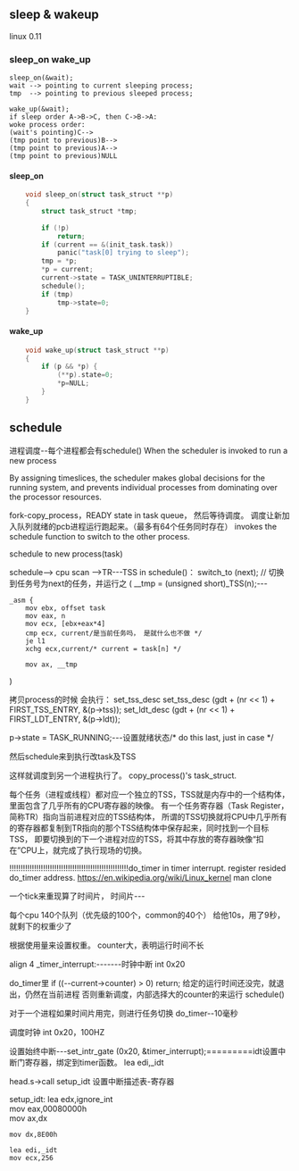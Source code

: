 ## sleep & wakeup
linux 0.11  
###  sleep_on wake_up  
```  
sleep_on(&wait);
wait --> pointing to current sleeping process;
tmp  --> pointing to previous sleeped process;

wake_up(&wait); 
if sleep order A->B->C, then C->B->A:
woke process order: 
(wait's pointing)C-->
(tmp point to previous)B-->
(tmp point to previous)A-->
(tmp point to previous)NULL
```  
#### sleep_on  
```c  
    void sleep_on(struct task_struct **p)  
    {  
        struct task_struct *tmp;  
      
        if (!p)  
            return;  
        if (current == &(init_task.task))  
            panic("task[0] trying to sleep");  
        tmp = *p;  
        *p = current;  
        current->state = TASK_UNINTERRUPTIBLE;  
        schedule();  
        if (tmp)  
            tmp->state=0;  
    } 
```  
#### wake_up  
```c  
    void wake_up(struct task_struct **p)  
    {  
        if (p && *p) {  
            (**p).state=0;  
            *p=NULL;  
        }  
    }
```  

## schedule  

进程调度--每个进程都会有schedule()
When the scheduler is invoked to run a new process

 By assigning timeslices, the scheduler makes global decisions for the running system, 
and prevents individual processes from dominating over the processor resources.

fork-copy_process，READY state in task queue， 然后等待调度。
调度让新加入队列就绪的pcb进程运行跑起来。（最多有64个任务同时存在）
 invokes the schedule function to switch to the other process. 


schedule to new process(task)

schedule--> cpu scan -->TR---TSS
in schedule()：
switch_to (next);		// 切换到任务号为next的任务，并运行之
(
	__tmp = (unsigned short)_TSS(n);---

	_asm {
		mov ebx, offset task
		mov eax, n
		mov ecx, [ebx+eax*4]
		cmp ecx, current/是当前任务吗， 是就什么也不做 */ 
		je l1 
		xchg ecx,current/* current = task[n] */
		 
		mov ax, __tmp
)


拷贝process的时候
会执行：
set_tss_desc
	set_tss_desc (gdt + (nr << 1) + FIRST_TSS_ENTRY, &(p->tss));
	set_ldt_desc (gdt + (nr << 1) + FIRST_LDT_ENTRY, &(p->ldt));


p->state = TASK_RUNNING;---设置就绪状态/* do this last, just in case */


然后schedule来到执行改task及TSS

这样就调度到另一个进程执行了。
copy_process()'s task_struct.



每个任务（进程或线程）都对应一个独立的TSS，TSS就是内存中的一个结构体，里面包含了几乎所有的CPU寄存器的映像。
有一个任务寄存器（Task Register，简称TR）指向当前进程对应的TSS结构体，
所谓的TSS切换就将CPU中几乎所有的寄存器都复制到TR指向的那个TSS结构体中保存起来，同时找到一个目标TSS，
即要切换到的下一个进程对应的TSS，将其中存放的寄存器映像“扣在”CPU上，就完成了执行现场的切换。


	
!!!!!!!!!!!!!!!!!!!!!!!!!!!!!!!!!!!!!!!!!!!!!!!!!!!!!do_timer in timer interrupt. register resided do_timer address.
https://en.wikipedia.org/wiki/Linux_kernel
man clone

一个tick来重现算了时间片，
时间片---


每个cpu 140个队列（优先级的100个，common的40个）
给他10s，用了9秒，就剩下的权重少了

根据使用量来设置权重。
counter大，表明运行时间不长


align 4
_timer_interrupt:-------时钟中断 int 0x20

do_timer里
	if ((--current->counter) > 0)
		return;		给定的运行时间还没完，就退出，仍然在当前进程
	否则重新调度，内部选择大的counter的来运行
	schedule()

对于一个进程如果时间片用完，则进行任务切换
do_timer--10毫秒

调度时钟 int 0x20，100HZ

设置始终中断---set_intr_gate (0x20, &timer_interrupt);=========idt设置中断门寄存器，绑定到timer函数。
lea edi,_idt

head.s->call setup_idt	设置中断描述表-寄存器

setup_idt:
	lea edx,ignore_int		 
	mov eax,00080000h		 
	mov ax,dx				 

	mov dx,8E00h 
			 
	lea edi,_idt
	mov ecx,256
	
		

